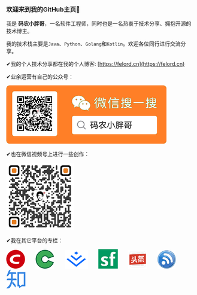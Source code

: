 ### 欢迎来到我的GitHub主页👏

我是 **码农小胖哥**，一名软件工程师，同时也是一名热衷于技术分享、拥抱开源的技术博主。

我的技术栈主要是`Java`、`Python`、`Golang`和`Kotlin`。欢迎各位同行进行交流分享。

✔我的个人技术分享都在我的个人博客: [https://felord.cn](https://felord.cn)

✔业余运营有自己的公众号：



![欢迎关注](/img/20201022220055.png)

✔也在微信视频号上进行一些创作：



![欢迎关注](/img/wechat_channel.png)

✔我在其它平台的专栏：

[![](/img/csdn.png)](https://blog.csdn.net/qq_35067322)&emsp;&emsp;[![](/img/osc.png)](https://my.oschina.net/10000000000)&emsp;&emsp;[![](/img/juejin.png)](https://juejin.cn/user/4107431172378887)&emsp;&emsp;[![](/img/sf.png)](https://segmentfault.com/u/10000000)&emsp;&emsp;[![](/img/toutiao.png)](https://www.toutiao.com/c/user/token/MS4wLjABAAAARCDcwEzC25R6dQQr3bkTDrHaIRPMoQKBHEzxinfob3s/#mid=1635774102643724)&emsp;&emsp;[![](/img/cnblog.png)](https://www.cnblogs.com/felordcn/)&emsp;&emsp;[![](/img/zhihu.png)](https://www.zhihu.com/people/dax-12)

